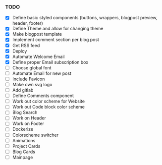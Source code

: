 ### TODO

- [x] Define basic styled components (buttons, wrappers, blogpost preview, header, footer)
- [x] Define Theme and allow for changing theme
- [x] Make blogpost template
- [x] Implement comment section per blog post
- [x] Get RSS feed
- [x] Deploy
- [x] Automate Welcome Email
- [x] Define proper Email subscription box
- [ ] Choose global font
- [ ] Automate Email for new post
- [ ] Include Favicon
- [ ] Make own svg logo
- [ ] Add gitlab
- [ ] Define Comments component
- [ ] Work out color scheme for Website
- [ ] Work out Code block color scheme
- [ ] Blog Search
- [ ] Work on Header
- [ ] Work on Footer
- [ ] Dockerize
- [ ] Colorscheme switcher
- [ ] Animations
- [ ] Project Cards
- [ ] Blog Cards
- [ ] Mainpage
